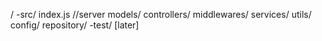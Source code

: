 /
 -src/
    index.js //server
    models/
    controllers/
    middlewares/
    services/
    utils/
    config/
    repository/
 -test/ [later]